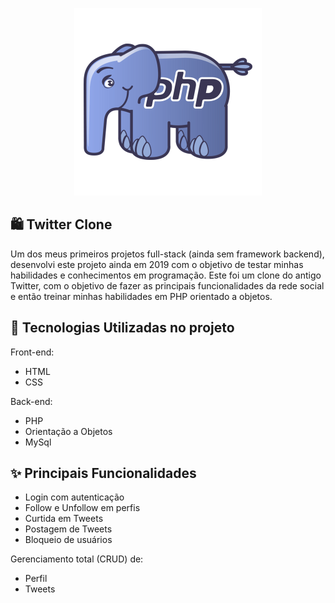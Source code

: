 <p align="center">
  <a href="https://www.php.net" target="_blank">
    <img src="public/img/php-logo.png" width="300" alt="PHP Logo">
  </a>
</p>


## 🛍️ Twitter Clone
Um dos meus primeiros projetos full-stack (ainda sem framework backend), desenvolvi este projeto ainda em 2019 com o objetivo de testar minhas habilidades e conhecimentos em programação. Este foi um clone do antigo Twitter, com o objetivo de fazer as principais funcionalidades da rede social e então treinar minhas habilidades em PHP orientado a objetos.

## 🚀 Tecnologias Utilizadas no projeto

Front-end:
- HTML
- CSS

Back-end:
- PHP
- Orientação a Objetos
- MySql

## ✨ Principais Funcionalidades

- Login com autenticação
- Follow e Unfollow em perfis
- Curtida em Tweets
- Postagem de Tweets
- Bloqueio de usuários

Gerenciamento total (CRUD) de:

- Perfil
- Tweets
